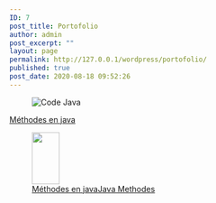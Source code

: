 ```yaml
---
ID: 7
post_title: Portofolio
author: admin
post_excerpt: ""
layout: page
permalink: http://127.0.0.1/wordpress/portofolio/
published: true
post_date: 2020-08-18 09:52:26
---
```

<!-- wp:media-text {"mediaId":57,"mediaType":"image"} -->
<div class="wp-block-media-text alignwide is-stacked-on-mobile"><figure class="wp-block-media-text__media"><img src="http://127.0.0.1/wordpress/wp-content/uploads/2020/08/java.png" alt="Code Java" class="wp-image-57"/></figure><div class="wp-block-media-text__content"><!-- wp:paragraph {"placeholder":"Contenu…","fontSize":"large"} -->
<p class="has-large-font-size"></p>
<!-- /wp:paragraph --></div></div>
<!-- /wp:media-text -->

<!-- wp:shortcode -->
<a href="https://github.com/ingaiva/javaMethodes.git">Méthodes en java</a>
<!-- /wp:shortcode -->

<!-- wp:columns -->
<div class="wp-block-columns"><!-- wp:column -->
<div class="wp-block-column"><!-- wp:image {"id":64,"width":49,"height":92,"sizeSlug":"large"} -->
<figure class="wp-block-image size-large is-resized"><img src="http://127.0.0.1/wordpress/wp-content/uploads/2020/08/java-5.png" alt="" class="wp-image-64" width="49" height="92"/><figcaption><a href="http://<a href=&quot;https://github.com/ingaiva/javaMethodes.git&quot;&gt;Méthodes en java</a&gt;">Méthodes en javaJava Methodes</a></figcaption></figure>
<!-- /wp:image --></div>
<!-- /wp:column -->

<!-- wp:column -->
<div class="wp-block-column"></div>
<!-- /wp:column -->

<!-- wp:column -->
<div class="wp-block-column"></div>
<!-- /wp:column --></div>
<!-- /wp:columns -->